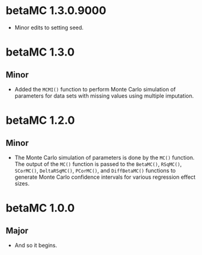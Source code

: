 # betaMC 1.3.0.9000

* Minor edits to setting seed.

# betaMC 1.3.0

## Minor

* Added the `MCMI()` function
  to perform  Monte Carlo simulation of parameters
  for data sets with missing values
  using multiple imputation.

# betaMC 1.2.0

## Minor

* The Monte Carlo simulation of parameters
  is done by the `MC()` function.
  The output of the `MC()` function
  is passed to the
  `BetaMC()`, `RSqMC()`, `SCorMC()`, `DeltaRSqMC()`, `PCorMC()`,
  and `DiffBetaMC()` functions
  to generate Monte Carlo confidence intervals
  for various regression effect sizes.

# betaMC 1.0.0

## Major

* And so it begins.
